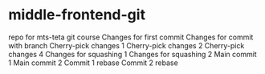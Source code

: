 # middle-frontend-git
repo for mts-teta git course
Changes for first commit
Changes for commit with branch
Cherry-pick changes 1
Cherry-pick changes 2
Cherry-pick changes 4
Changes for squashing 1
Changes for squashing 2
Main commit 1
Main commit 2
Commit 1 rebase
Commit 2 rebase
